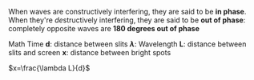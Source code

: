 When waves are constructively interfering, they are said to be **in phase**.
When they're *de*structively interfering, they are said to be **out of phase**: completely opposite waves are **180 degrees out of phase**

Math Time
**d**: distance between slits
**$\lambda$**: Wavelength
**L**: distance between slits and screen
**x**: distance between bright spots

$x=\frac{\lambda L}{d}$


